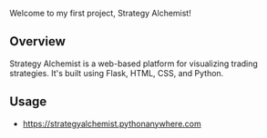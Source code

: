 Welcome to my first project, Strategy Alchemist!

## Overview

Strategy Alchemist is a web-based platform for visualizing trading strategies. It's built using Flask, HTML, CSS, and Python.

## Usage

- https://strategyalchemist.pythonanywhere.com


